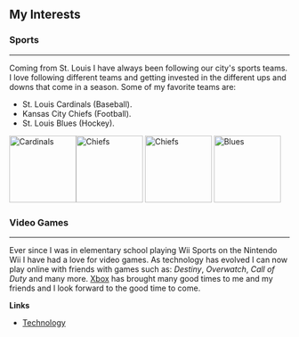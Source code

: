 ## My Interests

### Sports
---
Coming from St. Louis I have always been following our   city's sports teams. I love following different teams and getting invested in the different ups and downs that come in a season. Some of my favorite teams are:

* St. Louis Cardinals (Baseball).
 * Kansas City Chiefs (Football).
 * St. Louis Blues (Hockey).
 
<img src="https://a.espncdn.com/i/teamlogos/mlb/500/stl.png" alt="Cardinals" width="120"><img src="https://s.yimg.com/cv/apiv2/default/nfl/20190724/500x500/2019_KC_wbg.png" alt="Chiefs" width="120">
<img src="https://s.yimg.com/cv/apiv2/default/nfl/20190724/500x500/2019_KC_wbg.png" alt="Chiefs" width="120">
<img src="https://upload.wikimedia.org/wikipedia/en/thumb/e/ed/St._Louis_Blues_logo.svg/1200px-St._Louis_Blues_logo.svg.png" alt="Blues" width="120">

### Video Games
---

Ever since I was in elementary school playing Wii Sports on the Nintendo Wii I have had a love for video games. As   technology has evolved I can now play online with friends with games such as: _Destiny_, _Overwatch_, _Call of Duty_ and many more. [Xbox](https://www.xbox.com/en-US/) has brought many good times to me and my friends and I look forward to the good time to come.

**Links**

* [Technology](markdown_three.md)


    


